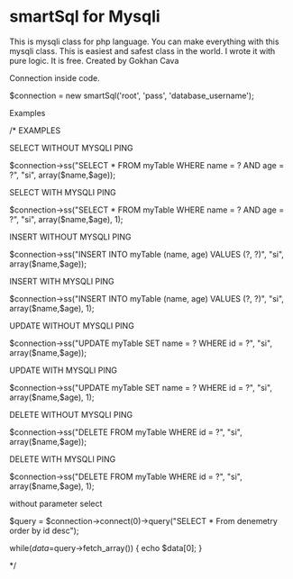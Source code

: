 # smartSql for Mysqli
This is mysqli class for php language. You can make everything with this mysqli class. This is easiest and safest class in the world. I wrote it with pure logic. It is free. Created by Gokhan Cava

Connection inside code.

$connection = new smartSql('root', 'pass', 'database_username');


Examples

 /*
 EXAMPLES

 SELECT WITHOUT MYSQLI PING
 
 $connection->ss("SELECT * FROM myTable WHERE name = ? AND age = ?", "si", array($name,$age));
 
 SELECT WITH MYSQLI PING
 
 $connection->ss("SELECT * FROM myTable WHERE name = ? AND age = ?", "si", array($name,$age), 1);




 INSERT WITHOUT MYSQLI PING
 
 $connection->ss("INSERT INTO myTable (name, age) VALUES (?, ?)", "si", array($name,$age));
 
 INSERT WITH MYSQLI PING
 
 $connection->ss("INSERT INTO myTable (name, age) VALUES (?, ?)", "si", array($name,$age), 1);




 UPDATE WITHOUT MYSQLI PING
 
 $connection->ss("UPDATE myTable SET name = ? WHERE id = ?", "si", array($name,$age));
 
 UPDATE WITH MYSQLI PING
 
 $connection->ss("UPDATE myTable SET name = ? WHERE id = ?", "si", array($name,$age), 1);




 DELETE WITHOUT MYSQLI PING
 
 $connection->ss("DELETE FROM myTable WHERE id = ?", "si", array($name,$age));
 
 DELETE WITH MYSQLI PING
 
 $connection->ss("DELETE FROM myTable WHERE id = ?", "si", array($name,$age), 1);

 
 
 
 without parameter select
 
 $query = $connection->connect(0)->query("SELECT * From denemetry order by id desc");

 
 while($data=$query->fetch_array()) {
 echo $data[0];
 }

 */
